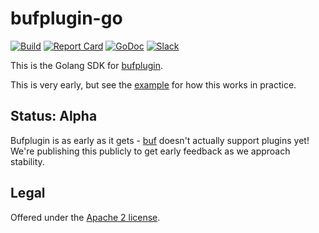 bufplugin-go
==============

[![Build](https://github.com/bufbuild/bufplugin-go/actions/workflows/ci.yaml/badge.svg?branch=main)](https://github.com/bufbuild/bufplugin-go/actions/workflows/ci.yaml)
[![Report Card](https://goreportcard.com/badge/github.com/bufbuild/bufplugin-go)](https://goreportcard.com/report/github.com/bufbuild/bufplugin-go)
[![GoDoc](https://pkg.go.dev/badge/github.com/bufbuild/bufplugin-go.svg)](https://pkg.go.dev/github.com/bufbuild/bufplugin-go)
[![Slack](https://img.shields.io/badge/slack-buf-%23e01563)](https://buf.build/links/slack)

This is the Golang SDK for [bufplugin](https://github.com/bufbuild/bufplugin).

This is very early, but see the [example](check/internal/example) for how this works in practice.

## Status: Alpha

Bufplugin is as early as it gets - [buf](https://github.com/bufbuild/buf) doesn't actually support
plugins yet! We're publishing this publicly to get early feedback as we approach stability.

## Legal

Offered under the [Apache 2 license](https://github.com/bufbuild/bufplugin-go/blob/main/LICENSE).
